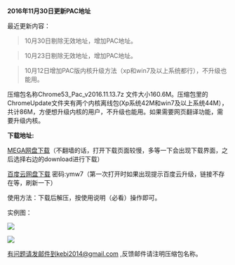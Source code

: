 **2016年11月30日更新PAC地址**

最近更新内容：

> 10月30日剔除无效地址，增加PAC地址。

> 10月23日剔除无效地址，增加PAC地址。

> 10月12日增加PAC版内核升级方法（xp和win7及以上系统都行），不升级也能用。


压缩包名称Chrome53_Pac_v2016.11.13.7z 文件大小160.6M。压缩包里的ChromeUpdate文件夹有两个内核离线包(Xp系统42M和win7及以上系统44M），共计86M，方便想升级内核的用户，不升级也能用。如果需要网页翻译功能，需要升级内核。

**下载地址:**

[MEGA网盘下载](https://mega.nz/#!l5B3mCZC!mUAS4ZFDvS7X7pT0M5xLyW6iWzE_Fukgo9XR-QCW9YI)（不翻墙的话，打开下载页面较慢，多等一下会出现下载界面，之后选择右边的download进行下载）

[百度云网盘下载](http://pan.baidu.com/s/1mhRBwjY) 密码:ymw7（第一次打开时如果出现提示百度云升级，链接不存在等，刷新一下）


使用方法：下载后解压，按使用说明（必看）操作即可。

实例图：

![](https://raw.githubusercontent.com/Alvin9999/pac2/master/pac新版1.png)

![](https://raw.githubusercontent.com/Alvin9999/pac2/master/PAC111.png)



有问题请发邮件到kebi2014@gmail.com ,反馈邮件请注明压缩包名称。